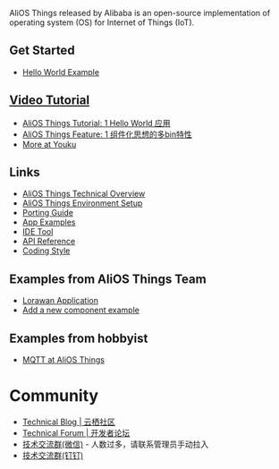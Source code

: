 AliOS Things released by Alibaba is an open-source implementation of operating system (OS) for Internet of Things (IoT). 

## Get Started  
* [Hello World Example](https://github.com/alibaba/AliOS-Things/wiki/AliOS-Things-APP-DEV-Guide)

## [Video Tutorial](https://github.com/alibaba/AliOS-Things/wiki/AliOS-Things-Video-Tutorial)
* [AliOS Things Tutorial: 1 Hello World 应用](http://v.youku.com/v_show/id_XMzI2MTYyNDAwOA)
* [AliOS Things Feature: 1 组件化思想的多bin特性](http://v.youku.com/v_show/id_XMzI2MTYzODEyOA)
* [More at Youku](http://i.youku.com/i/UNTQ2MjY2MjA4NA==/videos?spm=a2hzp.8253876.0.0)

## Links
* [AliOS Things Technical Overview](https://github.com/alibaba/AliOS-Things/wiki/AliOS-Things-Technical-Overview)
* [AliOS Things Environment Setup](https://github.com/alibaba/AliOS-Things/wiki/AliOS-Things-Environment-Setup)
* [Porting Guide](https://github.com/alibaba/AliOS-Things/wiki/AliOS-Things-Porting-Guide)
* [App Examples](https://github.com/alibaba/AliOS-Things/wiki/AliOS-Things-APP-DEV-Guide)
* [IDE Tool](https://github.com/alibaba/AliOS-Things/wiki/AliOS-Things-Studio)
* [API Reference](https://github.com/alibaba/AliOS-Things/wiki/AliOS-Things-Porting-Guide)
* [Coding Style](https://github.com/alibaba/AliOS-Things/wiki/AliOS-Things-Coding-Style-Guide)

## Examples from AliOS Things Team
* [Lorawan Application](https://github.com/alibaba/AliOS-Things/wiki/AliOS-Things-lorawanapp)
* [Add a new component example](https://github.com/alibaba/AliOS-Things/wiki/Add-a-new-component-example)

## Examples from hobbyist
* [MQTT at AliOS Things](http://iot-fans.xyz/2017/11/02/alios/mqtt/start/)

# Community
* [Technical Blog | 云栖社区](https://yq.aliyun.com/teams/184)
* [Technical Forum | 开发者论坛](https://bbs.aliyun.com/thread/410.html)
* [技术交流群(微信)](http://o7spigzvd.bkt.clouddn.com/qr_wechat_100+.jpeg) - 人数过多，请联系管理员手动拉入
* [技术交流群(钉钉)](http://o7spigzvd.bkt.clouddn.com/qr_dingtalk_github.png)